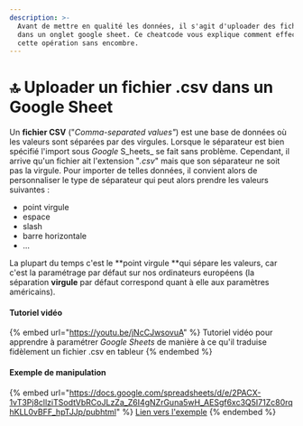 ```yaml
---
description: >-
  Avant de mettre en qualité les données, il s'agit d'uploader des fichiers .csv
  dans un onglet google sheet. Ce cheatcode vous explique comment effectuer
  cette opération sans encombre.
---
```


# 🔝 Uploader un fichier .csv dans un Google Sheet

Un **fichier CSV** ("_Comma-separated values"_) est une base de données où les valeurs sont séparées par des virgules. Lorsque le séparateur est bien spécifié l'import sous _Google_ S_heets_ se fait sans problème. Cependant, il arrive qu'un fichier ait l'extension "_.csv_" mais que son séparateur ne soit pas la virgule. Pour importer de telles données, il convient alors de personnaliser le type de séparateur qui peut alors prendre les valeurs suivantes :&#x20;

* point virgule
* espace
* slash
* barre horizontale
* ...

La plupart du temps c'est le **point virgule **qui sépare les valeurs, car c'est la paramétrage par défaut sur nos ordinateurs européens (la séparation **virgule** par défaut correspond quant à elle aux paramètres américains).&#x20;

#### Tutoriel vidéo

{% embed url="https://youtu.be/jNcCJwsovuA" %}
Tutoriel vidéo pour apprendre à paramétrer _Google Sheets_ de manière à ce qu'il traduise fidèlement un fichier .csv en tableur
{% endembed %}

#### Exemple de manipulation

{% embed url="https://docs.google.com/spreadsheets/d/e/2PACX-1vT3Pj8cllziTSodtVbRCoJLzZa_Z6I4gNZrGuna5wH_AESgf6xc3Q5I71Zc80rqhKLL0vBFF_hpTJJp/pubhtml" %}
[Lien vers l'exemple](https://docs.google.com/spreadsheets/d/1tgVi445ptpr9dqwSjb3XjxmK-XmJQklxO\_ybdSDVWNU/edit#gid=570350715)
{% endembed %}

